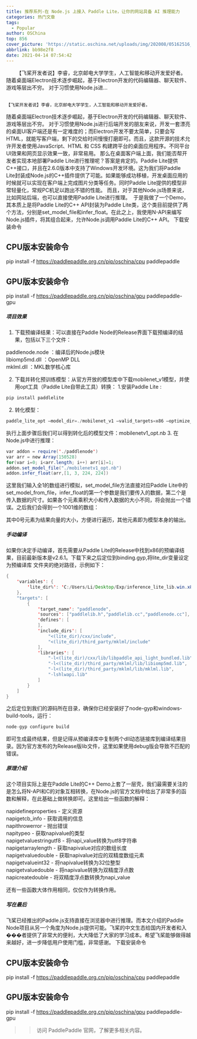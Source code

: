 ```yaml
---
title: 推荐系列-在 Node.js 上接入 Paddle Lite，让你的网站具备 AI 推理能力
categories: 热门文章
tags:
  - Popular
author: OSChina
top: 856
cover_picture: 'https://static.oschina.net/uploads/img/202008/05162516_mIGa.jpg'
abbrlink: bb98e2f8
date: 2021-04-14 07:54:42
---
```


&emsp;&emsp;【飞桨开发者说】李睿，北京邮电大学学生，人工智能和移动开发爱好者。 随着桌面端Electron技术逐步崛起，基于Electron开发的代码编辑器、聊天软件、游戏等层出不穷。 对于习惯使用Node.js进...
<!-- more -->

                                                                                                                                                                                        【飞桨开发者说】李睿，北京邮电大学学生，人工智能和移动开发爱好者。​ 
随着桌面端Electron技术逐步崛起，基于Electron开发的代码编辑器、聊天软件、游戏等层出不穷。 
对于习惯使用Node.js进行后端开发的朋友来说，开发一套漂亮的桌面UI客户端还是有一定难度的；而Electron开发不要太简单，只要会写HTML，就能写客户端，剩下的交给时间慢慢打磨即可。而且，这款开源的技术允许开发者使用JavaScript、HTML 和 CSS 构建跨平台的桌面应用程序。不同平台UI效果和网页显示效果一致，非常易用。 
那么在桌面客户端上面，我们能否帮开发者实现本地部署Paddle Lite进行推理呢？答案是肯定的。Paddle Lite提供C++接口，并且在2.6.0版本中支持了Windows开发环境。这为我们将Paddle Lite封装成Node.js的C++插件提供了可能。如果能够成功移植，开发桌面应用的时候就可以实现在客户端上完成图片分类等任务。同时Paddle Lite提供的模型非常轻量化，常规PC机足以跑出不错的性能。 
而且，对于其他Node.js场景来说，比如网站后端，也可以直接使用Paddle Lite进行推理。  
于是我做了一个Demo，其本质上是将Paddle Lite的C++ API封装为Paddle Lite类，这个类目前提供了两个方法，分别是set_model_file和infer_float。在此之上，我使用N-API来编写Node.js插件，将其组合起来，允许Node.js调用Paddle Lite的C++ API。 
下载安装命令

## CPU版本安装命令
pip install -f https://paddlepaddle.org.cn/pip/oschina/cpu paddlepaddle

## GPU版本安装命令
pip install -f https://paddlepaddle.org.cn/pip/oschina/gpu paddlepaddle-gpu 
 
##### 项目效果 
1. 下载预编译结果：可以直接在Paddle Node的Release界面下载预编译的结果，包括以下三个文件： 
 
  paddlenode.node ：编译后的Node.js模块  
  libiomp5md.dll ：OpenMP DLL  
  mklml.dll ：MKL数学核心库  
 
2. 下载并转化预训练模型：从官方开放的模型库中下载mobilenet_v1模型，并使用opt工具（Paddle Lite自带此工具）转换： 
1.安装Paddle Lite : 
 
  ```java 
  pip install paddlelite

  ```  
 
2. 转化模型： 
 
  ```java 
  paddle_lite_opt –model_dir=./mobilenet_v1 –valid_targets=x86 –optimize_out=mobilenetv1_opt


  ```  
 
执行上面步骤后我们可以得到转化后的模型文件：mobilenetv1_opt.nb 
3. 在Node.js中进行推理： 
 
  ```java 
  var addon = require('./paddlenode')
var arr = new Array(150528)
for(var i=0; i<arr.length; i++) arr[i]=1;
addon.set_model_file("./mobilenetv1_opt.nb")
addon.infer_float(arr,[1, 3, 224, 224])


  ```  
 
这里我们输入全1的数组进行模拟，set_model_file方法直接对应Paddle Lite中的set_model_from_file，infer_float的第一个参数是我们要传入的数据，第二个是传入数据的尺寸。如果各个元素乘积大小和传入数据的大小不同，将会抛出一个错误。之后我们会得到一个1001维的数组： 
 
其中0号元素为结果向量的大小，方便进行遍历，其他元素即为模型本身的输出。 
 
##### 手动编译 
如果你决定手动编译，首先需要从Paddle Lite的Release中找到x86的预编译结果，目前最新版本是v2.6.1。下载下来之后定位到binding.gyp,将lite_dir变量设定为预编译库 
文件夹的绝对路径，示例如下： 
 
  ```java 
  {
    'variables': {
        'lite_dir%': 'C:/Users/Li/Desktop/Exp/inference_lite_lib.win.x86.MSVC.C++_static.py37.full_publish',
    },
    "targets": [
        {
            'target_name': "paddlenode",
            'sources': ["paddlelib.h","paddlelib.cc","paddlenode.cc"],
            'defines': [
            ],
            'include_dirs': [
                "<(lite_dir)/cxx/include",
                "<(lite_dir)/third_party/mklml/include"
            ],
            'libraries': [
                "-l<(lite_dir)/cxx/lib/libpaddle_api_light_bundled.lib",
                "-l<(lite_dir)/third_party/mklml/lib/libiomp5md.lib",
                "-l<(lite_dir)/third_party/mklml/lib/mklml.lib",
                "-lshlwapi.lib"
            ]
        }
    ]
}

  ```  
 
之后定位到我们的源码所在目录，确保你已经安装好了node-gyp和windows-build-tools，运行： 
 
  ```java 
  node-gyp configure build


  ```  
 
即可生成最终结果，但是记得从预编译库中复制两个dll动态链接库到编译结果目录。因为官方发布的为Release版lib文件，这里如果使用debug版会导致不匹配的错误。 
 
##### 原理介绍 
这个项目实际上是在Paddle Lite的C++ Demo上套了一层壳，我们最需要关注的是怎么将N-API和C的对象互相转换，在Node.js的官方文档中给出了非常多的函数和解释，在此基础上做转换即可。这里给出一些函数的解释： 
 
  napidefineproperties - 定义资源  
  napigetcb_info - 获取调用的信息  
  napithrowerror - 抛出错误  
  napitypeo - 获取napivalue的类型  
  napigetvaluestringutf8 - 将napi_value转换为utf8字符串  
  napigetarraylength - 获取napivalue对应的数组长度  
  napigetvaluedouble - 获取napivalue对应的双精度数组元素  
  napigetvalueint32 - 将napivalue转换为32位整型  
  napigetvaluedouble - 将napivalue转换为双精度浮点数  
  napicreatedouble - 将双精度浮点数转换为napi_value  
 
还有一些函数大体作用相同，仅仅作为转换作用。 
 
##### 写在最后 
飞桨已经推出的Paddle.js支持直接在浏览器中进行推理。而本文介绍的Paddle Node项目从另一个角度为Node.js提供可能。飞桨的中文生态给国内开发者和入���者提供了非常大的便利，大大降低了大家的学习成本。希望飞桨能够做得越来越好，进一步降低用户使用门槛，非常感谢。 
下载安装命令

## CPU版本安装命令
pip install -f https://paddlepaddle.org.cn/pip/oschina/cpu paddlepaddle

## GPU版本安装命令
pip install -f https://paddlepaddle.org.cn/pip/oschina/gpu paddlepaddle-gpu
 
 
 >> 访问 PaddlePaddle 官网，了解更多相关内容。 

                                        